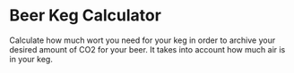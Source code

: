 # Beer Keg Calculator

Calculate how much wort you need for your keg in order to archive
your desired amount of CO2 for your beer. It takes into account 
how much air is in your keg.